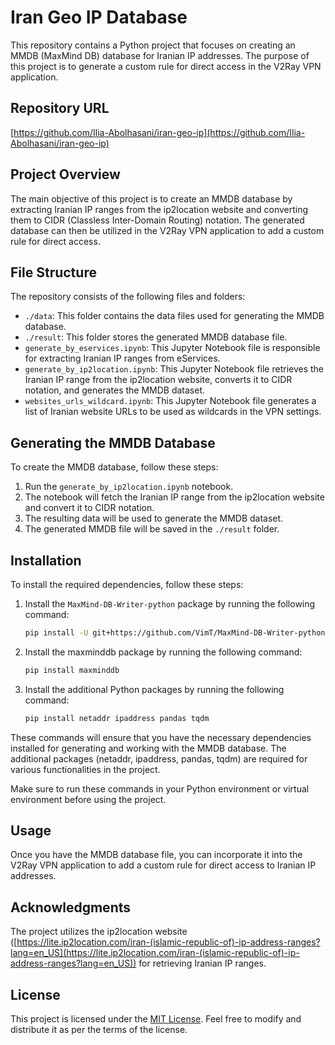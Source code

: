 # Iran Geo IP Database

This repository contains a Python project that focuses on creating an MMDB (MaxMind DB) database for Iranian IP addresses. The purpose of this project is to generate a custom rule for direct access in the V2Ray VPN application.

## Repository URL

[https://github.com/Ilia-Abolhasani/iran-geo-ip](https://github.com/Ilia-Abolhasani/iran-geo-ip)

## Project Overview

The main objective of this project is to create an MMDB database by extracting Iranian IP ranges from the ip2location website and converting them to CIDR (Classless Inter-Domain Routing) notation. The generated database can then be utilized in the V2Ray VPN application to add a custom rule for direct access.

## File Structure

The repository consists of the following files and folders:

- `./data`: This folder contains the data files used for generating the MMDB database.
- `./result`: This folder stores the generated MMDB database file.
- `generate_by_eservices.ipynb`: This Jupyter Notebook file is responsible for extracting Iranian IP ranges from eServices.
- `generate_by_ip2location.ipynb`: This Jupyter Notebook file retrieves the Iranian IP range from the ip2location website, converts it to CIDR notation, and generates the MMDB dataset.
- `websites_urls_wildcard.ipynb`: This Jupyter Notebook file generates a list of Iranian website URLs to be used as wildcards in the VPN settings.

## Generating the MMDB Database

To create the MMDB database, follow these steps:

1. Run the `generate_by_ip2location.ipynb` notebook.
2. The notebook will fetch the Iranian IP range from the ip2location website and convert it to CIDR notation.
3. The resulting data will be used to generate the MMDB dataset.
4. The generated MMDB file will be saved in the `./result` folder.

## Installation

To install the required dependencies, follow these steps:

1. Install the `MaxMind-DB-Writer-python` package by running the following command:

   ```bash
   pip install -U git+https://github.com/VimT/MaxMind-DB-Writer-python

2. Install the maxminddb package by running the following command:
   ```bash
   pip install maxminddb

3. Install the additional Python packages by running the following command:
   ```bash
   pip install netaddr ipaddress pandas tqdm
   ```

These commands will ensure that you have the necessary dependencies installed for generating and working with the MMDB database. The additional packages (netaddr, ipaddress, pandas, tqdm) are required for various functionalities in the project.

Make sure to run these commands in your Python environment or virtual environment before using the project.




## Usage

Once you have the MMDB database file, you can incorporate it into the V2Ray VPN application to add a custom rule for direct access to Iranian IP addresses.

## Acknowledgments

The project utilizes the ip2location website ([https://lite.ip2location.com/iran-(islamic-republic-of)-ip-address-ranges?lang=en_US](https://lite.ip2location.com/iran-(islamic-republic-of)-ip-address-ranges?lang=en_US)) for retrieving Iranian IP ranges.

## License

This project is licensed under the [MIT License](LICENSE). Feel free to modify and distribute it as per the terms of the license.
